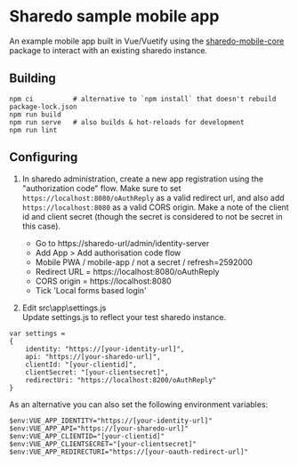# Sharedo sample mobile app
An example mobile app built in Vue/Vuetify using the [sharedo-mobile-core](https://github.com/sharedo-tech/sharedo-mobile-core)
package to interact with an existing sharedo instance.

## Building
```
npm ci          # alternative to `npm install` that doesn't rebuild package-lock.json
npm run build
npm run serve   # also builds & hot-reloads for development
npm run lint
```

## Configuring

1. In sharedo administration, create a new app registration using the "authorization code" flow. Make sure to set `https://localhost:8080/oAuthReply` as a valid redirect url, and also add `https://localhost:8080` as a valid CORS origin. Make a note of the client id and client secret (though the secret is considered to not be secret in this case).

    - Go to https://sharedo-url/admin/identity-server
    - Add App > Add authorisation code flow
    - Mobile PWA / mobile-app / not a secret / refresh=2592000
    - Redirect URL = https://localhost:8080/oAuthReply
    - CORS origin =  https://localhost:8080
    - Tick 'Local forms based login'

2. Edit src\app\settings.js\
Update settings.js to reflect your test sharedo instance.

```
var settings =
{
    identity: "https://[your-identity-url]",
    api: "https://[your-sharedo-url]",
    clientId: "[your-clientid]",
    clientSecret: "[your-clientsecret]",
    redirectUri: "https://localhost:8200/oAuthReply"
}
```

As an alternative you can also set the following environment variables:

```
$env:VUE_APP_IDENTITY="https://[your-identity-url]"
$env:VUE_APP_API="https://[your-sharedo-url]"
$env:VUE_APP_CLIENTID="[your-clientid]"
$env:VUE_APP_CLIENTSECRET="[your-clientsecret]"
$env:VUE_APP_REDIRECTURI="https://[your-oauth-redirect-url]"
```
